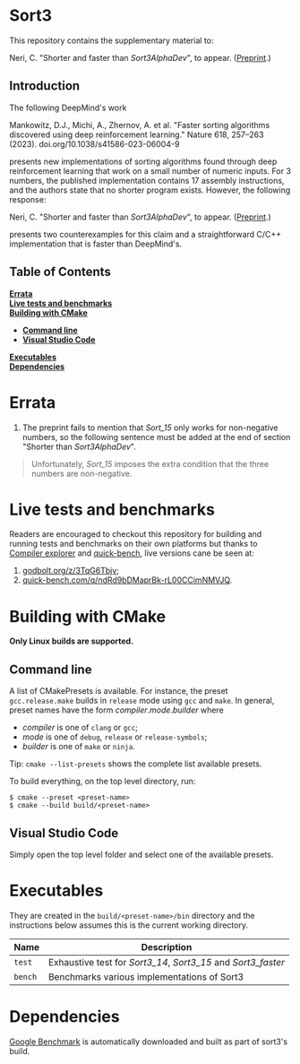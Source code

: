 # Sort3

This repository contains the supplementary material to:

Neri, C. "Shorter and faster than *Sort3AlphaDev*", to appear.
([Preprint](https://arxiv.org/abs/2307.14503).)

## Introduction

The following DeepMind's work

Mankowitz, D.J., Michi, A., Zhernov, A. et al. "Faster sorting algorithms
discovered using deep reinforcement learning." Nature 618, 257–263 (2023).
doi.org/10.1038/s41586-023-06004-9

presents new implementations of sorting algorithms found through deep
reinforcement learning that work on a small number of numeric inputs. For 3
numbers, the published implementation contains 17 assembly instructions, and
the authors state that no shorter program exists. However, the following
response:

Neri, C. "Shorter and faster than *Sort3AlphaDev*", to appear.
([Preprint](https://arxiv.org/abs/2307.14503).)

presents two counterexamples for this claim and a straightforward C/C++
implementation that is faster than DeepMind's.

## Table of Contents

**[Errata](#errata)**<br>
**[Live tests and benchmarks](#live-tests-and-benchmarks)**<br>
**[Building with CMake](#building-with-cmake)**<br>

  * **[Command line](#command-line)**
  * **[Visual Studio Code](#visual-studio-code)**

**[Executables](#executables)**<br>
**[Dependencies](#dependencies)**<br>

# Errata

1. The preprint fails to mention that *Sort_15* only works for non-negative numbers,
so the following sentence must be added at the end of section "Shorter than
*Sort3AlphaDev*".

> Unfortunately, *Sort_15* imposes the extra condition that the three numbers are
> non-negative.

# Live tests and benchmarks

Readers are encouraged to checkout this repository for building and running
tests and benchmarks on their own platforms but thanks to
[Compiler explorer](https://godbolt.org) and
[quick-bench](https://quick-bench.com), live versions cane be seen at:

1. [godbolt.org/z/3TqG6Tbjv](https://godbolt.org/z/3TqG6Tbjv);
1. [quick-bench.com/q/ndRd9bDMaprBk-rL00CCimNMVJQ](https://quick-bench.com/q/ndRd9bDMaprBk-rL00CCimNMVJQ).

# Building with CMake

**Only Linux builds are supported.**

## Command line

A list of CMakePresets is available. For instance, the preset
`gcc.release.make` builds in `release` mode using `gcc` and `make`. In general,
preset names have the form *compiler*.*mode*.*builder* where

* *compiler* is one of `clang` or `gcc`;
* *mode* is one of `debug`, `release` or `release-symbols`;
* *builder* is one of `make` or `ninja`.

Tip: `cmake --list-presets` shows the complete list available presets.

To build everything, on the top level directory, run:
```
$ cmake --preset <preset-name>
$ cmake --build build/<preset-name>
```

## Visual Studio Code

Simply open the top level folder and select one of the available presets.

# Executables

They are created in the `build/<preset-name>/bin` directory and the
instructions below assumes this is the current working directory.

| Name   | Description                                                   |
|--------|---------------------------------------------------------------|
|`test`  | Exhaustive test for *Sort3_14*, *Sort3_15* and *Sort3_faster* |
|`bench` | Benchmarks various implementations of Sort3                   |

# Dependencies

[Google Benchmark](https://github.com/google/benchmark) is automatically
downloaded and built as part of sort3's build.
